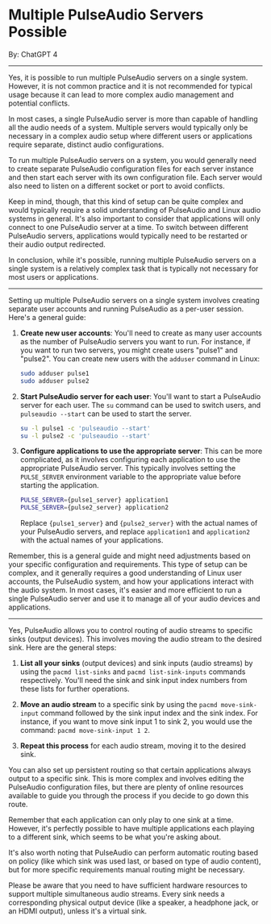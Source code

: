 # Multiple PulseAudio Servers Possible

By: ChatGPT 4

---

Yes, it is possible to run multiple PulseAudio servers on a single system. However, it is not common practice and it is not recommended for typical usage because it can lead to more complex audio management and potential conflicts. 

In most cases, a single PulseAudio server is more than capable of handling all the audio needs of a system. Multiple servers would typically only be necessary in a complex audio setup where different users or applications require separate, distinct audio configurations.

To run multiple PulseAudio servers on a system, you would generally need to create separate PulseAudio configuration files for each server instance and then start each server with its own configuration file. Each server would also need to listen on a different socket or port to avoid conflicts.

Keep in mind, though, that this kind of setup can be quite complex and would typically require a solid understanding of PulseAudio and Linux audio systems in general. It's also important to consider that applications will only connect to one PulseAudio server at a time. To switch between different PulseAudio servers, applications would typically need to be restarted or their audio output redirected. 

In conclusion, while it's possible, running multiple PulseAudio servers on a single system is a relatively complex task that is typically not necessary for most users or applications.

---

Setting up multiple PulseAudio servers on a single system involves creating separate user accounts and running PulseAudio as a per-user session. Here's a general guide:

1. **Create new user accounts**: You'll need to create as many user accounts as the number of PulseAudio servers you want to run. For instance, if you want to run two servers, you might create users "pulse1" and "pulse2". You can create new users with the `adduser` command in Linux:

    ```bash
    sudo adduser pulse1
    sudo adduser pulse2
    ```

2. **Start PulseAudio server for each user**: You'll want to start a PulseAudio server for each user. The `su` command can be used to switch users, and `pulseaudio --start` can be used to start the server. 

    ```bash
    su -l pulse1 -c 'pulseaudio --start'
    su -l pulse2 -c 'pulseaudio --start'
    ```

3. **Configure applications to use the appropriate server**: This can be more complicated, as it involves configuring each application to use the appropriate PulseAudio server. This typically involves setting the `PULSE_SERVER` environment variable to the appropriate value before starting the application.

    ```bash
    PULSE_SERVER={pulse1_server} application1
    PULSE_SERVER={pulse2_server} application2
    ```
   Replace `{pulse1_server}` and `{pulse2_server}` with the actual names of your PulseAudio servers, and replace `application1` and `application2` with the actual names of your applications.

Remember, this is a general guide and might need adjustments based on your specific configuration and requirements. This type of setup can be complex, and it generally requires a good understanding of Linux user accounts, the PulseAudio system, and how your applications interact with the audio system. In most cases, it's easier and more efficient to run a single PulseAudio server and use it to manage all of your audio devices and applications.

---

Yes, PulseAudio allows you to control routing of audio streams to specific sinks (output devices). This involves moving the audio stream to the desired sink. Here are the general steps:

1. **List all your sinks** (output devices) and sink inputs (audio streams) by using the `pacmd list-sinks` and `pacmd list-sink-inputs` commands respectively. You'll need the sink and sink input index numbers from these lists for further operations.

2. **Move an audio stream** to a specific sink by using the `pacmd move-sink-input` command followed by the sink input index and the sink index. For instance, if you want to move sink input 1 to sink 2, you would use the command: `pacmd move-sink-input 1 2`.

3. **Repeat this process** for each audio stream, moving it to the desired sink.

You can also set up persistent routing so that certain applications always output to a specific sink. This is more complex and involves editing the PulseAudio configuration files, but there are plenty of online resources available to guide you through the process if you decide to go down this route.

Remember that each application can only play to one sink at a time. However, it's perfectly possible to have multiple applications each playing to a different sink, which seems to be what you're asking about.

It's also worth noting that PulseAudio can perform automatic routing based on policy (like which sink was used last, or based on type of audio content), but for more specific requirements manual routing might be necessary.

Please be aware that you need to have sufficient hardware resources to support multiple simultaneous audio streams. Every sink needs a corresponding physical output device (like a speaker, a headphone jack, or an HDMI output), unless it's a virtual sink.